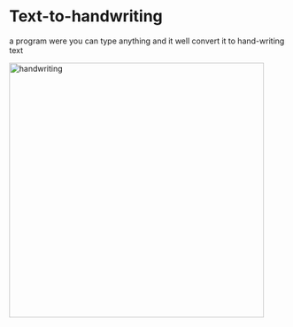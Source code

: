 # Text-to-handwriting
a program were you can type anything and it well convert it to hand-writing text

<img width="460" alt="handwriting" src="https://user-images.githubusercontent.com/111733998/186073164-1e099d69-87db-45d4-b744-1cbfa8b91660.png">
